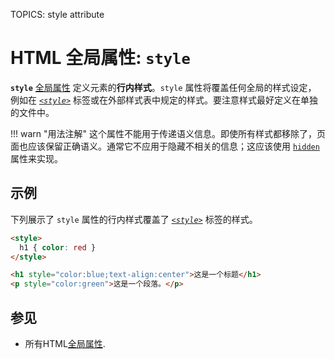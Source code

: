 TOPICS: style attribute

# HTML 全局属性: `style`

**`style`** [全局属性](/zh-hans/webfrontend/HTML_Global_Attributes) 定义元素的**行内样式**。`style` 属性将覆盖任何全局的样式设定，
例如在 [*`<style>`*](/zh-hans/webfrontend/<style>) 标签或在外部样式表中规定的样式。要注意样式最好定义在单独的文件中。

!!! warn "用法注解"
    这个属性不能用于传递语义信息。即使所有样式都移除了，页面也应该保留正确语义。通常它不应用于隐藏不相关的信息；这应该使用
    [`hidden`](/zh-hans/webfrontend/hidden_attribute) 属性来实现。

## 示例

下列展示了 `style` 属性的行内样式覆盖了 [*`<style>`*](/zh-hans/webfrontend/<style>) 标签的样式。

```html
<style>
  h1 { color: red }
</style>

<h1 style="color:blue;text-align:center">这是一个标题</h1>
<p style="color:green">这是一个段落。</p>
```

## 参见

- 所有HTML[全局属性](/zh-hans/webfrontend/HTML_Global_Attributes).
